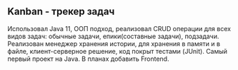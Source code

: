 ## __Kanban - трекер задач__
Использовал Java 11, ООП подход, реализовал CRUD операции для всех видов задач: обычные задачи, епики(составные задачи), подзадачи. Реализован менеджер хранения истории, для хранения в памяти и в файле, клиент-серверное решение, код покрыт тестами (JUnit). Самый первый проект на Java. В планах добавить Frontend.
